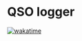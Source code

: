 # QSO logger
 
[![wakatime](https://wakatime.com/badge/user/07601751-30c3-4e2e-a229-d58acd7ed020/project/e071c703-1cc8-465a-8a15-2d23bdf69938.svg)](https://wakatime.com/badge/user/07601751-30c3-4e2e-a229-d58acd7ed020/project/e071c703-1cc8-465a-8a15-2d23bdf69938)